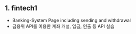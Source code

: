 ## 1. fintech1
- Banking-System Page including sending and withdrawal <br>
- 금융위 API를 이용한 계좌 개설, 입금, 인출 등 API 실습
